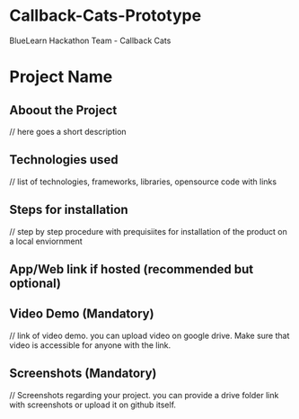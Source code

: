 # Callback-Cats-Prototype
BlueLearn Hackathon Team - Callback Cats
# Project Name

## Aboout the Project
// here goes a short description

## Technologies used
// list of technologies, frameworks, libraries, opensource code with links

## Steps for installation
// step by step procedure with prequisiites for installation of the product 
on a local enviornment

## App/Web link if hosted (recommended but optional)

## Video Demo (Mandatory)
// link of video demo. you can upload video on google drive. Make sure that
video is accessible for anyone with the link.

## Screenshots (Mandatory)
// Screenshots regarding your project. you can provide a drive folder link with
screenshots or upload it on github itself.
